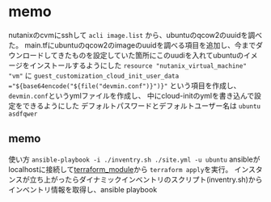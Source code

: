 # memo
nutanixのcvmにsshして
`acli image.list` から、ubuntuのqcow2のuuidを調べた。
main.tfにubuntuのqcow2のimageのuuidを調べる項目を追加し、今までダウンロードしてきたものを設定していた箇所にこのuudiを入れてubuntuのイメージをインストールするようにした
`resource "nutanix_virtual_machine" "vm"` に `guest_customization_cloud_init_user_data ="${base64encode("${file("devmin.conf")}")}"` という項目を作成し、 `devmin.conf`というymlファイルを作成し、
中にcloud-initのymlを書き込んで設定をできるようにした
デフォルトパスワードとデフォルトユーザー名は
`ubuntu` `asdfqwer`


## memo
使い方
`ansible-playbook -i ./inventry.sh ./site.yml -u ubuntu`
ansibleがlocalhostに接続して[terraform_module](https://docs.ansible.com/ansible/2.9/modules/terraform_module.html)から `terraform apply`を実行。
インスタンスが立ち上がったらダイナミックインベントリのスクリプト(inventry.sh)からインベントリ情報を取得し、ansible playbook

